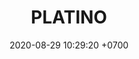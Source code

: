 ---
layout: indigo-rondas
permalink: /rondas-platino
categories: logos 
date: 2020-08-29 10:29:20 +0700
title: PLATINO
color: black
background: '#5dI2A6'
maincover: /assets/logos/LIGA-INDIGO.png
nivel: PLATINO
rango: 1
gradiente: grRed
background: red
division: PLATINO

ligas: /liga-indigo-platino
rondas: /rondas-platino
pag: RONDAS
---